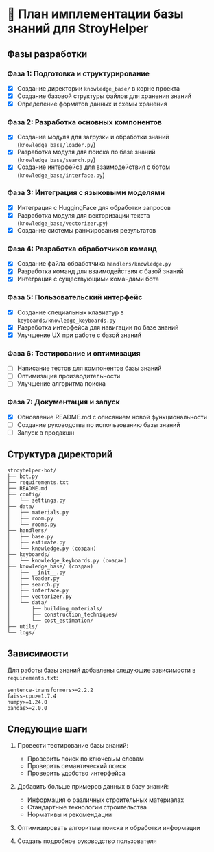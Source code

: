 # 🧠 План имплементации базы знаний для StroyHelper

## Фазы разработки

### Фаза 1: Подготовка и структурирование
- [x] Создание директории `knowledge_base/` в корне проекта
- [x] Создание базовой структуры файлов для хранения знаний
- [x] Определение форматов данных и схемы хранения

### Фаза 2: Разработка основных компонентов
- [x] Создание модуля для загрузки и обработки знаний (`knowledge_base/loader.py`)
- [x] Разработка модуля для поиска по базе знаний (`knowledge_base/search.py`)
- [x] Создание интерфейса для взаимодействия с ботом (`knowledge_base/interface.py`)

### Фаза 3: Интеграция с языковыми моделями
- [x] Интеграция с HuggingFace для обработки запросов
- [x] Разработка модуля для векторизации текста (`knowledge_base/vectorizer.py`)
- [x] Создание системы ранжирования результатов

### Фаза 4: Разработка обработчиков команд
- [x] Создание файла обработчика `handlers/knowledge.py`
- [x] Разработка команд для взаимодействия с базой знаний
- [x] Интеграция с существующими командами бота

### Фаза 5: Пользовательский интерфейс
- [x] Создание специальных клавиатур в `keyboards/knowledge_keyboards.py`
- [x] Разработка интерфейса для навигации по базе знаний
- [x] Улучшение UX при работе с базой знаний

### Фаза 6: Тестирование и оптимизация
- [ ] Написание тестов для компонентов базы знаний
- [ ] Оптимизация производительности
- [ ] Улучшение алгоритма поиска

### Фаза 7: Документация и запуск
- [x] Обновление README.md с описанием новой функциональности
- [ ] Создание руководства по использованию базы знаний
- [ ] Запуск в продакшн

## Структура директорий

```
stroyhelper-bot/
├── bot.py
├── requirements.txt
├── README.md
├── config/
│   └── settings.py
├── data/
│   ├── materials.py
│   ├── room.py
│   └── rooms.py
├── handlers/
│   ├── base.py
│   ├── estimate.py
│   └── knowledge.py (создан)
├── keyboards/
│   └── knowledge_keyboards.py (создан)
├── knowledge_base/ (создан)
│   ├── __init__.py
│   ├── loader.py
│   ├── search.py
│   ├── interface.py
│   ├── vectorizer.py
│   └── data/
│       ├── building_materials/
│       ├── construction_techniques/
│       └── cost_estimation/
├── utils/
└── logs/
```

## Зависимости

Для работы базы знаний добавлены следующие зависимости в `requirements.txt`:

```
sentence-transformers>=2.2.2
faiss-cpu>=1.7.4
numpy>=1.24.0
pandas>=2.0.0
```

## Следующие шаги

1. Провести тестирование базы знаний:
   - Проверить поиск по ключевым словам
   - Проверить семантический поиск
   - Проверить удобство интерфейса

2. Добавить больше примеров данных в базу знаний:
   - Информация о различных строительных материалах
   - Стандартные технологии строительства
   - Нормативы и рекомендации

3. Оптимизировать алгоритмы поиска и обработки информации

4. Создать подробное руководство пользователя 